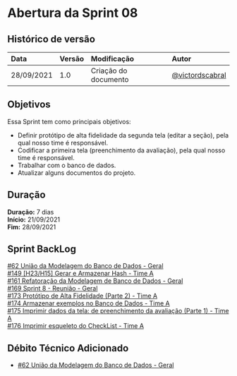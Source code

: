 # Abertura da Sprint 08

## Histórico de versão

| **Data**   | **Versão** | **Modificação**      | **Autor**                                            |
| :--------- | :--------- | :------------------- | :--------------------------------------------------- |
| 28/09/2021 | 1.0        | Criação do documento | [@victordscabral](https://github.com/victordscabral) |

## Objetivos

Essa Sprint tem como principais objetivos:

- Definir protótipo de alta fidelidade da segunda tela (editar a seção), pela qual nosso time é responsável.
- Codificar a primeira tela (preenchimento da avaliação), pela qual nosso time é responsável.
- Trabalhar com o banco de dados.
- Atualizar alguns documentos do projeto.

## Duração

**Duração:** 7 dias
<br>
**Início:** 21/09/2021
<br>
**Fim:** 28/09/2021

## Sprint BackLog

[#62 União da Modelagem do Banco de Dados - Geral](https://github.com/fga-eps-mds/2021-1-hospitalar/issues/62)
<br>
[#149 [H23/H15] Gerar e Armazenar Hash - Time A](https://github.com/fga-eps-mds/2021-1-hospitalar/issues/149)
<br>
[#161 Refatoração da Modelagem de Banco de Dados - Geral](https://github.com/fga-eps-mds/2021-1-hospitalar/issues/161)
<br>
[#169 Sprint 8 - Reunião - Geral](https://github.com/fga-eps-mds/2021-1-hospitalar/issues/169)
<br>
[#173 Protótipo de Alta Fidelidade (Parte 2) - Time A](https://github.com/fga-eps-mds/2021-1-hospitalar/issues/173)
<br>
[#174 Armazenar exemplos no Banco de Dados - Time A](https://github.com/fga-eps-mds/2021-1-hospitalar/issues/174)
<br>
[#175 Imprimir dados da tela: de preenchimento da avaliação (Parte 1) - Time A](https://github.com/fga-eps-mds/2021-1-hospitalar/issues/175)
<br>
[#176 Imprimir esqueleto do CheckList - Time A](https://github.com/fga-eps-mds/2021-1-hospitalar/issues/176)

## Débito Técnico Adicionado

- [#62 União da Modelagem do Banco de Dados - Geral](https://github.com/fga-eps-mds/2021-1-hospitalar/issues/62)
